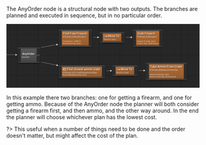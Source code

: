 
The AnyOrder node is a structural node with two outputs. 
The branches are planned and executed in sequence, but in no particular order.

![AnyOrder node](_media/anyorder.png)

In this example there two branches: one for getting a firearm, and one for getting ammo.
Because of the AnyOrder node the planner will both consider getting a firearm first, and then ammo, and the other way around. In the end the planner will choose whichever plan has the lowest cost.

?> This useful when a number of things need to be done and the order doesn't matter, but might affect the cost of the plan.
